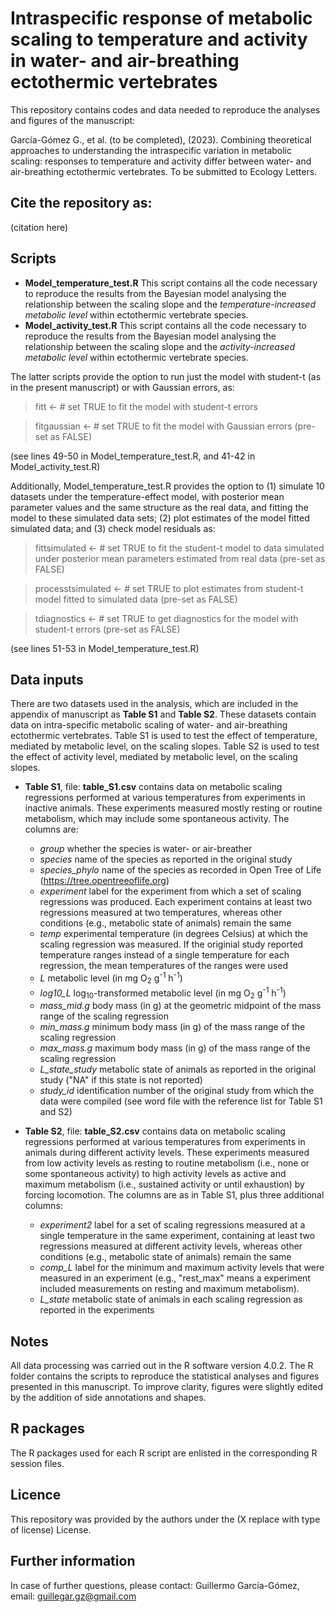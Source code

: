 # Intraspecific response of metabolic scaling to temperature and activity in water- and air-breathing ectothermic vertebrates
This repository contains codes and data needed to reproduce the analyses and figures of the manuscript:

García-Gómez G., et al. (to be completed), (2023). Combining theoretical approaches to understanding the intraspecific variation in metabolic scaling: responses to temperature and activity differ between water- and air-breathing ectothermic vertebrates. To be submitted to Ecology Letters.

## Cite the repository as:
(citation here)

## Scripts
* **Model_temperature_test.R** This script contains all the code necessary to reproduce the results from the Bayesian model analysing the relationship between the scaling slope and the *temperature-increased metabolic level* within ectothermic vertebrate species. 
* **Model_activity_test.R** This script contains all the code necessary to reproduce the results from the Bayesian model analysing the relationship between the scaling slope and the *activity-increased metabolic level* within ectothermic vertebrate species.

The latter scripts provide the option to run just the model with student-t (as in the present manuscript) or with Gaussian errors, as:
> fitt <- # set TRUE to fit the model with student-t errors

> fitgaussian <- # set TRUE to fit the model with Gaussian errors (pre-set as FALSE)

(see lines 49-50 in Model_temperature_test.R, and 41-42 in Model_activity_test.R)

Additionally, Model_temperature_test.R provides the option to (1) simulate 10 datasets under the temperature-effect model, with posterior mean parameter values and the same structure as the real data, and fitting the model to these simulated data sets; (2) plot estimates of the model fitted simulated data; and (3) check model residuals as:
> fittsimulated <- # set TRUE to fit the student-t model to data simulated under posterior mean parameters estimated from real data (pre-set as FALSE)

> processtsimulated <- # set TRUE to plot estimates from student-t model fitted to simulated data (pre-set as FALSE)

> tdiagnostics <- # set TRUE to get diagnostics for the model with student-t errors (pre-set as FALSE)

(see lines 51-53 in Model_temperature_test.R)

## Data inputs
There are two datasets used in the analysis, which are included in the appendix of manuscript as **Table S1** and **Table S2**. These datasets contain data on intra-specific metabolic scaling of water- and air-breathing ectothermic vertebrates. Table S1 is used to test the effect of temperature, mediated by metabolic level, on the scaling slopes. Table S2 is used to test the effect of activity level, mediated by metabolic level, on the scaling slopes.

* **Table S1**, file: **table_S1.csv** contains data on metabolic scaling regressions performed at various temperatures from experiments in inactive animals. These experiments measured mostly resting or routine metabolism, which may include some spontaneous activity. The columns are:
  * *group* whether the species is water- or air-breather
  * *species* name of the species as reported in the original study
  * *species_phylo* name of the species as recorded in Open Tree of Life       (https://tree.opentreeoflife.org) 
  * *experiment* label for the experiment from which a set of scaling regressions was produced. Each experiment contains at least two regressions measured at two temperatures, whereas other conditions (e.g., metabolic state of animals) remain the same  
  * *temp* experimental temperature (in degrees Celsius) at which the scaling regression was measured. If the originial study reported temperature ranges instead of a single temperature for each regression, the mean temperatures of the ranges were used
  * *L* metabolic level (in mg O<sub>2</sub> g<sup>-1</sup> h<sup>-1</sup>) 
  * *log10_L* log<sub>10</sub>-transformed metabolic level (in mg O<sub>2</sub> g<sup>-1</sup> h<sup>-1</sup>) 
  * *mass_mid.g* body mass (in g) at the geometric midpoint of the mass range of the scaling regression
  * *min_mass.g* minimum body mass (in g) of the mass range of the scaling regression
  * *max_mass.g* maximum body mass (in g) of the mass range of the scaling regression
  * *L_state_study* metabolic state of animals as reported in the original study ("NA" if this state is not reported)
  * *study_id* identification number of the original study from which the data were compiled (see word file with the reference list for Table S1 and S2)

* **Table S2**, file: **table_S2.csv** contains data on metabolic scaling regressions performed at various temperatures from experiments in animals during different activity levels. These experiments measured from low activity levels as resting to routine metabolism (i.e., none or some spontaneous activity) to high activity levels as active and maximum metabolism (i.e., sustained activity or until exhaustion) by forcing locomotion. The columns are as in Table S1, plus three additional columns:
  * *experiment2* label for a set of scaling regressions measured at a single temperature in the same experiment, containing at least two regressions measured at different activity levels, whereas other conditions (e.g., metabolic state of animals) remain the same
  * *comp_L* label for the minimum and maximum activity levels that were measured in an experiment (e.g., "rest_max" means a experiment included measurements on resting and maximum metabolism).
  * *L_state* metabolic state of animals in each scaling regression as reported in the experiments 

## Notes
All data processing was carried out in the R software version 4.0.2. The R folder contains the scripts to reproduce the statistical analyses and figures presented in this manuscript. To improve clarity, figures were slightly edited by the addition of side annotations and shapes.

## R packages
The R packages used for each R script are enlisted in the corresponding R session files.

## Licence
This repository was provided by the authors under the (X replace with type of license) License.

## Further information
In case of further questions, please contact: Guillermo García-Gómez, email: guillegar.gz@gmail.com
